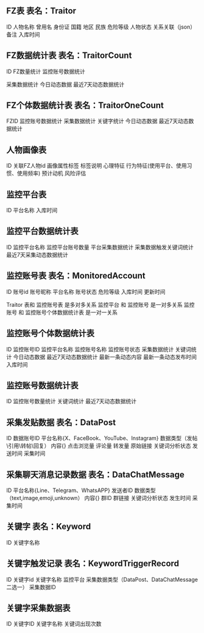 ## FZ表 表名：Traitor
ID
人物名称
曾用名
身份证
国籍
地区
民族
危险等级
人物状态
关系关联（json）
备注
入库时间


## FZ数据统计表 表名：TraitorCount
ID
FZ数量统计
监控账号数据统计

采集数据统计
今日动态数据
最近7天动态数据统计


## FZ个体数据统计表 表名：TraitorOneCount
FZID
监控账号数据统计
采集数据统计
关键字统计
今日动态数据
最近7天动态数据统计

## 人物画像表
ID
关联FZ人物id
画像属性标签
标签说明
心理特征
行为特征(使用平台、使用习惯、使用频率)
预计动机
风险评估


## 监控平台表
ID
平台名称
入库时间

## 监控平台数据统计表
ID
监控平台名称
监控平台账号数量
平台采集数据统计
采集数据触发关键词统计
最近7天采集动态数据统计

## 监控账号表 表名：MonitoredAccount
ID
账号id
账号昵称
平台名称
账号状态
危险等级
入库时间
更新时间

Traitor 表和 监控账号表 是多对多关系
监控平台 和 监控账号  是一对多关系
监控账号 和 监控账号个体数据统计表 是一对一关系

## 监控账号个体数据统计表
ID
监控账号ID
监控平台名称
监控账号名称
监控账号状态
采集数据统计
关键词统计
今日动态数据
最近7天动态数据统计
最新一条动态内容
最新一条动态发布时间
入库时间

## 监控账号数据统计表
ID
监控账号数量统计
关键词统计
最近7天动态数据统计





## 采集发贴数据 表名：DataPost
ID
数据账号ID
平台名称{X、FaceBook、YouTube、Instagram}
数据类型（发帖\引用\转帖\回复）
内容{}
点击浏览量
评论量
转发量
原始链接
关键词分析状态
发送时间
采集时间

## 采集聊天消息记录数据 表名：DataChatMessage
ID
平台名称{Line、Telegram、WhatsAPP}
发送者ID
数据类型（text,image,emoji,unknown）
内容{}
群ID
群链接
关键词分析状态
发生时间
采集时间


## 关键字 表名：Keyword
ID
关键字名称


## 关键字触发记录 表名：KeywordTriggerRecord
ID
关键字id
关键字名称
监控平台
采集数据类型（DataPost、DataChatMessage二选一）
采集数据ID 

## 关键字采集数据表
ID
关键字ID
关键字名称
关键词出现次数

